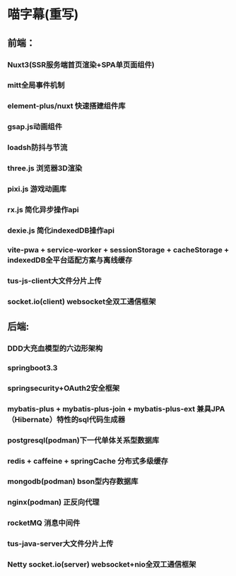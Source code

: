 # 喵字幕(重写)
## 前端：
### Nuxt3(SSR服务端首页渲染+SPA单页面组件)
### mitt全局事件机制
### element-plus/nuxt 快速搭建组件库
### gsap.js动画组件
### loadsh防抖与节流
### three.js 浏览器3D渲染
### pixi.js 游戏动画库
### rx.js 简化异步操作api
### dexie.js 简化indexedDB操作api
### vite-pwa + service-worker + sessionStorage + cacheStorage + indexedDB全平台适配方案与离线缓存
### tus-js-client大文件分片上传
### socket.io(client) websocket全双工通信框架
## 后端:
### DDD大充血模型的六边形架构
### springboot3.3
### springsecurity+OAuth2安全框架
### mybatis-plus + mybatis-plus-join + mybatis-plus-ext 兼具JPA（Hibernate）特性的sql代码生成器
### postgresql(podman)下一代单体关系型数据库
### redis + caffeine + springCache 分布式多级缓存
### mongodb(podman) bson型内存数据库
### nginx(podman) 正反向代理
### rocketMQ 消息中间件
### tus-java-server大文件分片上传
### Netty socket.io(server) websocket+nio全双工通信框架
